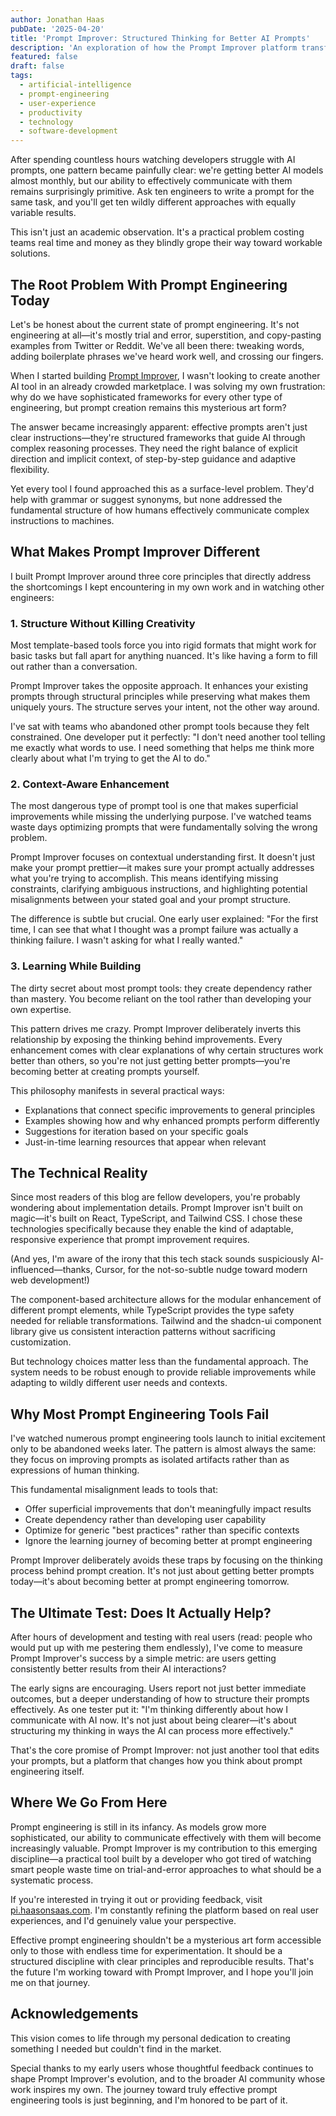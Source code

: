 ```yaml
---
author: Jonathan Haas
pubDate: '2025-04-20'
title: 'Prompt Improver: Structured Thinking for Better AI Prompts'
description: 'An exploration of how the Prompt Improver platform transforms basic AI prompts into powerful, structured instructions that yield more reliable and consistent'
featured: false
draft: false
tags:
  - artificial-intelligence
  - prompt-engineering
  - user-experience
  - productivity
  - technology
  - software-development
---
```


After spending countless hours watching developers struggle with AI prompts, one pattern became painfully clear: we're getting better AI models almost monthly, but our ability to effectively communicate with them remains surprisingly primitive. Ask ten engineers to write a prompt for the same task, and you'll get ten wildly different approaches with equally variable results.

This isn't just an academic observation. It's a practical problem costing teams real time and money as they blindly grope their way toward workable solutions.

## The Root Problem With Prompt Engineering Today

Let's be honest about the current state of prompt engineering. It's not engineering at all—it's mostly trial and error, superstition, and copy-pasting examples from Twitter or Reddit. We've all been there: tweaking words, adding boilerplate phrases we've heard work well, and crossing our fingers.

When I started building [Prompt Improver](https://pi.haasonsaas.com), I wasn't looking to create another AI tool in an already crowded marketplace. I was solving my own frustration: why do we have sophisticated frameworks for every other type of engineering, but prompt creation remains this mysterious art form?

The answer became increasingly apparent: effective prompts aren't just clear instructions—they're structured frameworks that guide AI through complex reasoning processes. They need the right balance of explicit direction and implicit context, of step-by-step guidance and adaptive flexibility.

Yet every tool I found approached this as a surface-level problem. They'd help with grammar or suggest synonyms, but none addressed the fundamental structure of how humans effectively communicate complex instructions to machines.

## What Makes Prompt Improver Different

I built Prompt Improver around three core principles that directly address the shortcomings I kept encountering in my own work and in watching other engineers:

### 1. Structure Without Killing Creativity

Most template-based tools force you into rigid formats that might work for basic tasks but fall apart for anything nuanced. It's like having a form to fill out rather than a conversation.

Prompt Improver takes the opposite approach. It enhances your existing prompts through structural principles while preserving what makes them uniquely yours. The structure serves your intent, not the other way around.

I've sat with teams who abandoned other prompt tools because they felt constrained. One developer put it perfectly: "I don't need another tool telling me exactly what words to use. I need something that helps me think more clearly about what I'm trying to get the AI to do."

### 2. Context-Aware Enhancement

The most dangerous type of prompt tool is one that makes superficial improvements while missing the underlying purpose. I've watched teams waste days optimizing prompts that were fundamentally solving the wrong problem.

Prompt Improver focuses on contextual understanding first. It doesn't just make your prompt prettier—it makes sure your prompt actually addresses what you're trying to accomplish. This means identifying missing constraints, clarifying ambiguous instructions, and highlighting potential misalignments between your stated goal and your prompt structure.

The difference is subtle but crucial. One early user explained: "For the first time, I can see that what I thought was a prompt failure was actually a thinking failure. I wasn't asking for what I really wanted."

### 3. Learning While Building

The dirty secret about most prompt tools: they create dependency rather than mastery. You become reliant on the tool rather than developing your own expertise.

This pattern drives me crazy. Prompt Improver deliberately inverts this relationship by exposing the thinking behind improvements. Every enhancement comes with clear explanations of why certain structures work better than others, so you're not just getting better prompts—you're becoming better at creating prompts yourself.

This philosophy manifests in several practical ways:

- Explanations that connect specific improvements to general principles
- Examples showing how and why enhanced prompts perform differently
- Suggestions for iteration based on your specific goals
- Just-in-time learning resources that appear when relevant

## The Technical Reality

Since most readers of this blog are fellow developers, you're probably wondering about implementation details. Prompt Improver isn't built on magic—it's built on React, TypeScript, and Tailwind CSS. I chose these technologies specifically because they enable the kind of adaptable, responsive experience that prompt improvement requires.

(And yes, I'm aware of the irony that this tech stack sounds suspiciously AI-influenced—thanks, Cursor, for the not-so-subtle nudge toward modern web development!)

The component-based architecture allows for the modular enhancement of different prompt elements, while TypeScript provides the type safety needed for reliable transformations. Tailwind and the shadcn-ui component library give us consistent interaction patterns without sacrificing customization.

But technology choices matter less than the fundamental approach. The system needs to be robust enough to provide reliable improvements while adapting to wildly different user needs and contexts.

## Why Most Prompt Engineering Tools Fail

I've watched numerous prompt engineering tools launch to initial excitement only to be abandoned weeks later. The pattern is almost always the same: they focus on improving prompts as isolated artifacts rather than as expressions of human thinking.

This fundamental misalignment leads to tools that:

- Offer superficial improvements that don't meaningfully impact results
- Create dependency rather than developing user capability
- Optimize for generic "best practices" rather than specific contexts
- Ignore the learning journey of becoming better at prompt engineering

Prompt Improver deliberately avoids these traps by focusing on the thinking process behind prompt creation. It's not just about getting better prompts today—it's about becoming better at prompt engineering tomorrow.

## The Ultimate Test: Does It Actually Help?

After hours of development and testing with real users (read: people who would put up with me pestering them endlessly), I've come to measure Prompt Improver's success by a simple metric: are users getting consistently better results from their AI interactions?

The early signs are encouraging. Users report not just better immediate outcomes, but a deeper understanding of how to structure their prompts effectively. As one tester put it: "I'm thinking differently about how I communicate with AI now. It's not just about being clearer—it's about structuring my thinking in ways the AI can process more effectively."

That's the core promise of Prompt Improver: not just another tool that edits your prompts, but a platform that changes how you think about prompt engineering itself.

## Where We Go From Here

Prompt engineering is still in its infancy. As models grow more sophisticated, our ability to communicate effectively with them will become increasingly valuable. Prompt Improver is my contribution to this emerging discipline—a practical tool built by a developer who got tired of watching smart people waste time on trial-and-error approaches to what should be a systematic process.

If you're interested in trying it out or providing feedback, visit [pi.haasonsaas.com](https://pi.haasonsaas.com). I'm constantly refining the platform based on real user experiences, and I'd genuinely value your perspective.

Effective prompt engineering shouldn't be a mysterious art form accessible only to those with endless time for experimentation. It should be a structured discipline with clear principles and reproducible results. That's the future I'm working toward with Prompt Improver, and I hope you'll join me on that journey.

## Acknowledgements

This vision comes to life through my personal dedication to creating something I needed but couldn't find in the market.

Special thanks to my early users whose thoughtful feedback continues to shape Prompt Improver's evolution, and to the broader AI community whose work inspires my own. The journey toward truly effective prompt engineering tools is just beginning, and I'm honored to be part of it.
